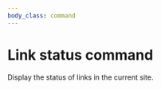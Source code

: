 ```yaml
---
body_class: command
---
```


# Link status command

<section>

Display the status of links in the current site.

</section>
